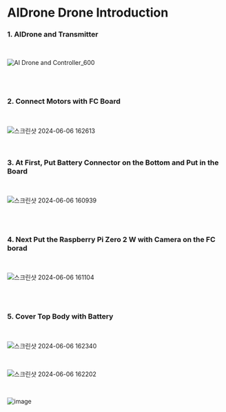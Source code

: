 # AIDrone Drone Introduction

### 1. AIDrone and Transmitter 

<br/>

![AI Drone and Controller_600](https://github.com/user-attachments/assets/f0967fba-d21e-40c0-bdc3-7057f247319e)


<br/><br/>

### 2. Connect Motors with FC Board 

<br/>

![스크린샷 2024-06-06 162613](https://github.com/irbrain/AIDrone/assets/122161666/e0f1e18f-a964-4cb2-bf82-505a2ec6d3e3)

<br/>

### 3. At First,  Put Battery Connector on the Bottom and Put in the Board

<br/>

![스크린샷 2024-06-06 160939](https://github.com/irbrain/AIDrone/assets/122161666/cff80b9a-cbcd-47d7-acd6-7044d522db76)

<br/><br/>

### 4. Next Put the Raspberry Pi Zero 2 W with Camera on the FC borad

<br/>

![스크린샷 2024-06-06 161104](https://github.com/irbrain/AIDrone/assets/122161666/9fc3047a-3c22-4aa0-9f4c-09ad92976dd3)

<br/><br/>

### 5. Cover Top Body with Battery

<br/>

![스크린샷 2024-06-06 162340](https://github.com/irbrain/AIDrone/assets/122161666/3b6a7763-8778-4e0d-9e11-5b911d69860d)

<br/> 

![스크린샷 2024-06-06 162202](https://github.com/irbrain/AIDrone/assets/122161666/1aa4401d-37b5-4a20-a894-8ec949b2b144)

<br/>

![image](https://github.com/user-attachments/assets/573b88a6-1286-4bd9-8643-2f95d6eabd56)

 









